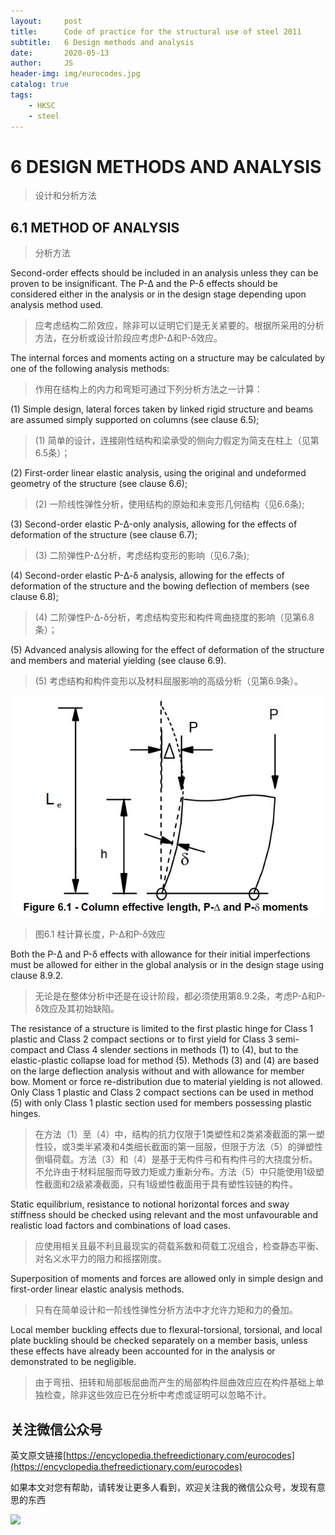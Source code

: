 ```yaml
---
layout:     post
title:      Code of practice for the structural use of steel 2011
subtitle:   6 Design methods and analysis
date:       2020-05-13
author:     JS
header-img: img/eurocodes.jpg
catalog: true
tags:
    - HKSC
    - steel
---
```


# 6 DESIGN METHODS AND ANALYSIS
>设计和分析方法

## 6.1 METHOD OF ANALYSIS
>分析方法

Second-order effects should be included in an analysis unless they can be proven to be insignificant. The P-Δ and the P-δ effects should be considered either in the analysis or in the design stage depending upon analysis method used.

>应考虑结构二阶效应，除非可以证明它们是无关紧要的。根据所采用的分析方法，在分析或设计阶段应考虑P-Δ和P-δ效应。

The internal forces and moments acting on a structure may be calculated by one of the following analysis methods:

>作用在结构上的内力和弯矩可通过下列分析方法之一计算：

(1) Simple design, lateral forces taken by linked rigid structure and beams are assumed simply supported on columns (see clause 6.5);

>(1) 简单的设计，连接刚性结构和梁承受的侧向力假定为简支在柱上（见第6.5条）；

(2) First-order linear elastic analysis, using the original and undeformed geometry of the structure (see clause 6.6);

>(2) 一阶线性弹性分析，使用结构的原始和未变形几何结构（见6.6条);

(3) Second-order elastic P-Δ-only analysis, allowing for the effects of deformation of the structure (see clause 6.7);

>(3) 二阶弹性P-Δ分析，考虑结构变形的影响（见6.7条);

(4) Second-order elastic P-Δ-δ analysis, allowing for the effects of deformation of the structure and the bowing deflection of members (see clause 6.8); 

>(4) 二阶弹性P-Δ-δ分析，考虑结构变形和构件弯曲挠度的影响（见第6.8条）；

(5) Advanced analysis allowing for the effect of deformation of the structure and members and material yielding (see clause 6.9).

>(5) 考虑结构和构件变形以及材料屈服影响的高级分析（见第6.9条）。

![](../img/blog1/6.1.jpg)
>图6.1 柱计算长度，P-Δ和P-δ效应

Both the P-Δ and P-δ effects with allowance for their initial imperfections must be allowed for either in the global analysis or in the design stage using clause 8.9.2.

>无论是在整体分析中还是在设计阶段，都必须使用第8.9.2条，考虑P-Δ和P-δ效应及其初始缺陷。

The resistance of a structure is limited to the first plastic hinge for Class 1 plastic and Class 2 compact sections or to first yield for Class 3 semi-compact and Class 4 slender sections in methods (1) to (4), but to the elastic-plastic collapse load for method (5). Methods (3) and (4) are based on the large deflection analysis without and with allowance for member bow. Moment or force re-distribution due to material yielding is not allowed. Only Class 1 plastic and Class 2 compact sections can be used in method (5) with only Class 1 plastic section used for members possessing plastic hinges.

>在方法（1）至（4）中，结构的抗力仅限于1类塑性和2类紧凑截面的第一塑性铰，或3类半紧凑和4类细长截面的第一屈服，但限于方法（5）的弹塑性倒塌荷载。方法（3）和（4）是基于无构件弓和有构件弓的大挠度分析。不允许由于材料屈服而导致力矩或力重新分布。方法（5）中只能使用1级塑性截面和2级紧凑截面，只有1级塑性截面用于具有塑性铰链的构件。

Static equilibrium, resistance to notional horizontal forces and sway stiffness should be checked using relevant and the most unfavourable and realistic load factors and combinations of load cases.

>应使用相关且最不利且最现实的荷载系数和荷载工况组合，检查静态平衡、对名义水平力的阻力和摇摆刚度。

Superposition of moments and forces are allowed only in simple design and first-order linear elastic analysis methods.

>只有在简单设计和一阶线性弹性分析方法中才允许力矩和力的叠加。

Local member buckling effects due to flexural-torsional, torsional, and local plate buckling should be checked separately on a member basis, unless these effects have already been accounted for in the analysis or demonstrated to be negligible.

>由于弯扭、扭转和局部板屈曲而产生的局部构件屈曲效应应在构件基础上单独检查，除非这些效应已在分析中考虑或证明可以忽略不计。


## 关注微信公众号

英文原文链接[https://encyclopedia.thefreedictionary.com/eurocodes](https://encyclopedia.thefreedictionary.com/eurocodes)

如果本文对您有帮助，请转发让更多人看到，欢迎关注我的微信公众号，发现有意思的东西 

![](https://pic.downk.cc/item/5e50fa03bb8bdc23de243296.jpg)
 
